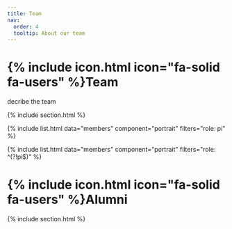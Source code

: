 ```yaml
---
title: Team
nav:
  order: 4
  tooltip: About our team
---
```


# {% include icon.html icon="fa-solid fa-users" %}Team

decribe the team

{% include section.html %}

{% include list.html data="members" component="portrait" filters="role: pi" %}

{% include list.html data="members" component="portrait" filters="role: ^(?!pi$)" %}

# {% include icon.html icon="fa-solid fa-users" %}Alumni

{% include section.html %}


